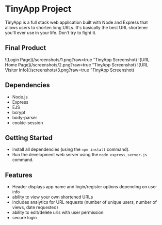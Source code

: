 # TinyApp Project

TinyApp is a full stack web application built with Node and Express that allows users to shorten long URLs.  It's basically the best URL shortener you'll ever use in your life.  Don't try to fight it.

## Final Product

![Login Page](/screenshots/1.png?raw=true "TinyApp Screenshot)
![URL Home Page](/screenshots/2.png?raw=true "TinyApp Screenshot)
![URL Visitor Info](/screenshots/3.png?raw=true "TinyApp Screenshot)

## Dependencies

- Node.js
- Express
- EJS
- bcrypt
- body-parser
- cookie-session

## Getting Started

- Install all dependencies (using the `npm install` command).
- Run the development web server using the `node express_server.js` command.

## Features

- Header displays app name and login/register options depending on user info
- ability to view your own shortened URLs
- includes analytics for URL requests (number of unique users, number of views, date requested)
- ability to edit/delete urls with user permission
- secure login